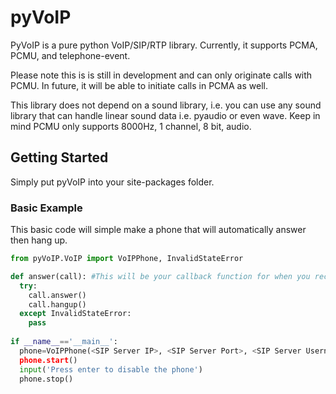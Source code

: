 # pyVoIP
PyVoIP is a pure python VoIP/SIP/RTP library.  Currently, it supports PCMA, PCMU, and telephone-event.

Please note this is is still in development and can only originate calls with PCMU.  In future, it will be able to initiate calls in PCMA as well.

This library does not depend on a sound library, i.e. you can use any sound library that can handle linear sound data i.e. pyaudio or even wave.  Keep in mind PCMU only supports 8000Hz, 1 channel, 8 bit, audio.

## Getting Started
Simply put pyVoIP into your site-packages folder.

### Basic Example
This basic code will simple make a phone that will automatically answer then hang up.

```python
from pyVoIP.VoIP import VoIPPhone, InvalidStateError

def answer(call): #This will be your callback function for when you receive a phone call.
  try:
    call.answer()
    call.hangup()
  except InvalidStateError:
    pass
  
if __name__=='__main__':
  phone=VoIPPhone(<SIP Server IP>, <SIP Server Port>, <SIP Server Username>, <SIP Server Password>, callCallback=answer, myIP=<Your computer's local IP>, sipPort=<Port to use for SIP (int, default 5060)>, rtpPortLow=<low end of the RTP Port Range>, rtpPortHigh=<high end of the RTP Port Range>)
  phone.start()
  input('Press enter to disable the phone')
  phone.stop()
```

